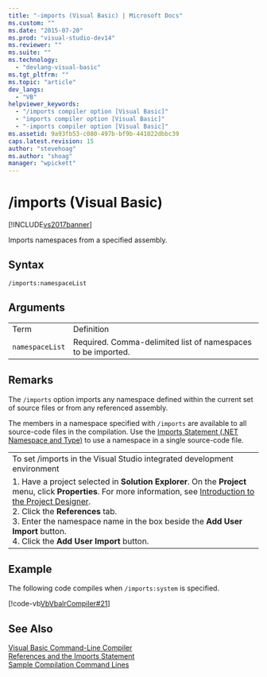 ```yaml
---
title: "-imports (Visual Basic) | Microsoft Docs"
ms.custom: ""
ms.date: "2015-07-20"
ms.prod: "visual-studio-dev14"
ms.reviewer: ""
ms.suite: ""
ms.technology: 
  - "devlang-visual-basic"
ms.tgt_pltfrm: ""
ms.topic: "article"
dev_langs: 
  - "VB"
helpviewer_keywords: 
  - "/imports compiler option [Visual Basic]"
  - "imports compiler option [Visual Basic]"
  - "-imports compiler option [Visual Basic]"
ms.assetid: 9a93fb53-c080-497b-bf9b-441022dbbc39
caps.latest.revision: 15
author: "stevehoag"
ms.author: "shoag"
manager: "wpickett"
---
```

# /imports (Visual Basic)
[!INCLUDE[vs2017banner](../../../visual-basic/includes/vs2017banner.md)]

Imports namespaces from a specified assembly.  
  
## Syntax  
  
```  
/imports:namespaceList  
```  
  
## Arguments  
  
|||  
|-|-|  
|Term|Definition|  
|`namespaceList`|Required. Comma-delimited list of namespaces to be imported.|  
  
## Remarks  
 The `/imports` option imports any namespace defined within the current set of source files or from any referenced assembly.  
  
 The members in a namespace specified with `/imports` are available to all source-code files in the compilation. Use the [Imports Statement (.NET Namespace and Type)](../../../visual-basic/language-reference/statements/imports-statement-net-namespace-and-type.md) to use a namespace in a single source-code file.  
  
||  
|-|  
|To set /imports in the Visual Studio integrated development environment|  
|1.  Have a project selected in **Solution Explorer**. On the **Project** menu, click **Properties**. For more information, see [Introduction to the Project Designer](http://msdn.microsoft.com/en-us/898dd854-c98d-430c-ba1b-a913ce3c73d7).<br />2.  Click the **References** tab.<br />3.  Enter the namespace name in the box beside the **Add User Import** button.<br />4.  Click the **Add User Import** button.|  
  
## Example  
 The following code compiles when `/imports:system` is specified.  
  
 [!code-vb[VbVbalrCompiler#21](../../../visual-basic/reference/command-line-compiler/codesnippet/visualbasic/imports-visual-basic_1.vb)]  
  
## See Also  
 [Visual Basic Command-Line Compiler](../../../visual-basic/reference/command-line-compiler/index.md)   
 [References and the Imports Statement](../../../visual-basic/programming-guide/program-structure/references-and-the-imports-statement.md)   
 [Sample Compilation Command Lines](../../../visual-basic/reference/command-line-compiler/sample-compilation-command-lines.md)